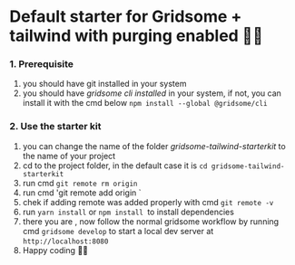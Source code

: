 # Default starter for Gridsome + tailwind with purging enabled 🎉🙌



### 1. Prerequisite
1. you should have git installed in your system
2. you should have *gridsome cli installed* in your system, if not, you can install it with the cmd below
   `npm install --global @gridsome/cli`

### 2. Use the starter kit 
1. you can change the name of the folder *gridsome-tailwind-starterkit* to the name of your project
2. cd to the project folder, in the default case it is  `cd gridsome-tailwind-starterkit`
3. run cmd `git remote rm origin`
4. run cmd 'git remote add origin <ssh url of the git repo>`
5. chek if adding remote was added properly with cmd `git remote -v`
6. run `yarn install` or `npm install `to install dependencies
7. there you are , now follow the normal gridsome workflow by running cmd `gridsome develop` to start a local dev server at `http://localhost:8080`
8. Happy coding 🎉🙌

